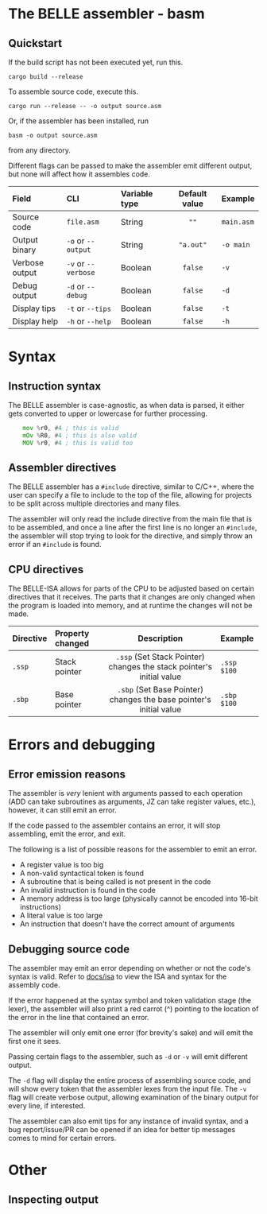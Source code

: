 # The BELLE assembler - basm

## Quickstart

If the build script has not been executed yet, run this.

```
cargo build --release
```

To assemble source code, execute this.

```
cargo run --release -- -o output source.asm
```

Or, if the assembler has been installed, run 
```
basm -o output source.asm
```
from any directory.

Different flags can be passed to make the assembler emit different output, but none will affect how it assembles code.


| Field          | CLI                 | Variable type | Default value | Example    |
| :------------- | :------------------ | :------------ | :-----------: | :--------- |
| Source code    | `file.asm`          | String        | `""`          | `main.asm` |
| Output binary  | `-o` or `--output`  | String        | `"a.out"`     | `-o main`  |
| Verbose output | `-v` or `--verbose` | Boolean       | `false`       | `-v`       |
| Debug output   | `-d` or `--debug`   | Boolean       | `false`       | `-d`       |
| Display tips   | `-t` or `--tips`    | Boolean       | `false`       | `-t`       |
| Display help   | `-h` or `--help`    | Boolean       | `false`       | `-h`       |

# Syntax

## Instruction syntax

The BELLE assembler is case-agnostic, as when data is parsed, it either gets converted to upper or lowercase for further processing.

```asm
    mov %r0, #4 ; this is valid
    mOv %R0, #4 ; this is also valid
    MOV %r0, #4 ; this is valid too
```





## Assembler directives

The BELLE assembler has a `#include` directive, similar to C/C++, where the user can specify a file to include to the top of the file, allowing for projects to be split across multiple directories and many files.



The assembler will only read the include directive from the main file that is to be assembled, and once a line after the first line is no longer an `#include`, the assembler will stop trying to look for the directive, and simply throw an error if an `#include` is found.


## CPU directives



The BELLE-ISA allows for parts of the CPU to be adjusted based on certain directives that it receives. The parts that it changes are only changed when the program is loaded into memory, and at runtime the changes will not be made.

| Directive | Property changed | Description | Example |
| :----     | :----            | :----:      | :-----  |
| `.ssp`    | Stack pointer    | `.ssp` (Set Stack Pointer) changes the stack pointer's initial value | `.ssp $100` |
| `.sbp`    | Base pointer    | `.sbp` (Set Base Pointer) changes the base pointer's initial value | `.sbp $100` |


# Errors and debugging

## Error emission reasons


The assembler is *very* lenient with arguments passed to each operation (ADD can take subroutines as arguments, JZ can take register values, etc.), however, it can still emit an error.


If the code passed to the assembler contains an error, it will stop assembling, emit the error, and exit.



The following is a list of possible reasons for the assembler to emit an error.
 - A register value is too big
 - A non-valid syntactical token is found
 - A subroutine that is being called is not present in the code
 - An invalid instruction is found in the code
 - A memory address is too large (physically cannot be encoded into 16-bit instructions)
 - A literal value is too large
 - An instruction that doesn't have the correct amount of arguments

## Debugging source code


The assembler may emit an error depending on whether or not the code's syntax is valid. Refer to [docs/isa](https://github.com/BlueGummi/belle/tree/master/docs/isa) to view the ISA and syntax for the assembly code.



If the error happened at the syntax symbol and token validation stage (the lexer), the assembler will also print a red carrot (^) pointing to the location of the error in the line that contained an error.



The assembler will only emit one error (for brevity's sake) and will emit the first one it sees.



Passing certain flags to the assembler, such as `-d` or `-v` will emit different output.



The `-d` flag will display the entire process of assembling source code, and will show every token that the assembler lexes from the input file. The `-v` flag will create verbose output, allowing examination of the binary output for every line, if interested.



The assembler can also emit tips for any instance of invalid syntax, and a bug report/issue/PR can be opened if an idea for better tip messages comes to mind for certain errors.


# Other

## Inspecting output


